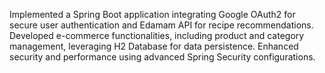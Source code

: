 Implemented a Spring Boot application integrating Google OAuth2 for secure user authentication and Edamam API for recipe recommendations. Developed e-commerce functionalities, including product and category management, leveraging H2 Database for data persistence. Enhanced security and performance using advanced Spring Security configurations.
